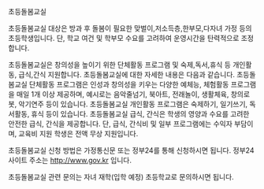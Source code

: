 초등돌봄교실

초등돌봄교실 대상은 방과 후 돌봄이 필요한 맞벌이,저소득층,한부모,다자녀 가정 등의 초등학생입니다. 단, 학교 여건 및 학부모 수요를 고려하여 운영시간을 탄력적으로 조정합니다.

초등돌봄교실은 창의성을 높이기 위한 단체활동 프로그램 및 숙제,독서,휴식 등 개인활동, 급식,간식 지원합니다. 초등돌봄교실에 대한 자세한 내용은 다음과 같습니다.
초등돌봄교실 단체활동 프로그램은 인성과 창의성을 키우는 다양한 예체능, 체험활동 프로그램을  매일 1개 이상 제공하며, 예시로는 음악줄넘기, 북아트, 전래놀이, 생활체육, 창의로봇, 악기연주 등이 있습니다.
초등돌봄교실 개인활동 프로그램은 숙제하기, 일기쓰기, 독서활동, 휴식 등이 있습니다.
초등돌봄교실 급식, 간식은 학생의 영양과 수요를 고려한 안전한 급식, 간식을 제공합니다. 단, 급식, 간식비 및 일부 프로그램에는 수익자 부담이며, 교육비 지원 학생은 전액 무상 지원입니다.

초등돌봄교실 신청 방법은 가정통신문 또는 정부24를 통해 신청하시면 됩니다.
정부24 사이트 주소는 http://www.gov.kr 입니다.

초등돌봄교실 관련 문의는 자녀 재학(입학 예정) 초등학교로 문의하시면 됩니다.